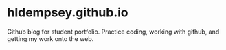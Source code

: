 # hldempsey.github.io
Github blog for student portfolio.
Practice coding, working with github, and getting my work onto the web.

